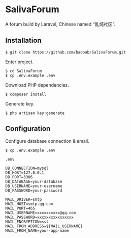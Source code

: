 # SalivaForum

A forum build by Laravel, Chinese named “乱炖社区”.

## Installation

```
$ git clone https://github.com/baooab/SalivaForum.git
```

Enter project.

```
$ cd SalivaForum
$ cp .env.example .env
```

Download PHP dependencies.

```
$ composer install
```

Generate key.

```
$ php artisan key:generate
```

## Configuration

Configure database connection & email.

```
$ cp .env.example .env
```

`.env`

```
DB_CONNECTION=mysql
DB_HOST=127.0.0.1
DB_PORT=3306
DB_DATABASE=your-database
DB_USERNAME=your-username
DB_PASSWORD=your-password

MAIL_DRIVER=smtp
MAIL_HOST=smtp.qq.com
MAIL_PORT=465
MAIL_USERNAME=xxxxxxxxxx@qq.com
MAIL_PASSWORD=xxxxxxxxxxxxxxxx
MAIL_ENCRYPTION=ssl
MAIL_FROM_ADDRESS=${MAIL_USERNAME}
MAIL_FROM_NAME=your-app-name
```

